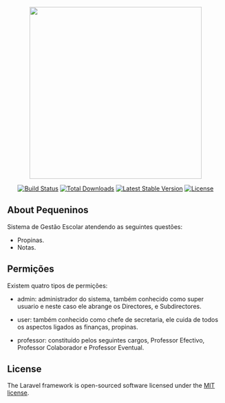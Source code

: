 <p align="center"><a href="https://laravel.com" target="_blank"><img src="https://raw.githubusercontent.com/laravel/art/master/logo-lockup/5%20SVG/2%20CMYK/1%20Full%20Color/laravel-logolockup-cmyk-red.svg" width="400"></a></p>

<p align="center">
<a href="https://travis-ci.org/laravel/framework"><img src="https://travis-ci.org/laravel/framework.svg" alt="Build Status"></a>
<a href="https://packagist.org/packages/laravel/framework"><img src="https://poser.pugx.org/laravel/framework/d/total.svg" alt="Total Downloads"></a>
<a href="https://packagist.org/packages/laravel/framework"><img src="https://poser.pugx.org/laravel/framework/v/stable.svg" alt="Latest Stable Version"></a>
<a href="https://packagist.org/packages/laravel/framework"><img src="https://poser.pugx.org/laravel/framework/license.svg" alt="License"></a>
</p>

## About Pequeninos

Sistema de Gestão Escolar atendendo as seguintes questões: 

- Propinas.
- Notas.

## Permições

Existem quatro tipos de permições:

- admin: administrador do sistema, também conhecido como super usuario 
e neste caso ele abrange os Directores, e Subdirectores.

- user: também conhecido como chefe de secretaria, ele cuida de todos os 
aspectos ligados as finanças, propinas.

- professor: constituído pelos seguintes cargos, Professor Efectivo, Professor Colaborador e Professor Eventual.


## License

The Laravel framework is open-sourced software licensed under the [MIT license](https://opensource.org/licenses/MIT).
